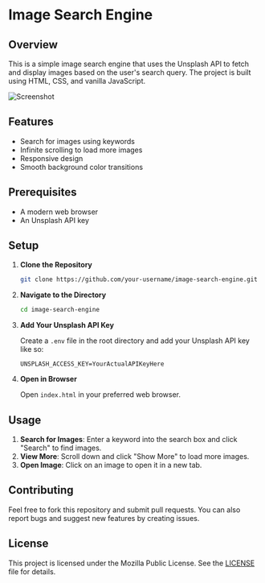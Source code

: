 # Image Search Engine

## Overview

This is a simple image search engine that uses the Unsplash API to fetch and display images based on the user's search query. The project is built using HTML, CSS, and vanilla JavaScript.

![Screenshot](screenshot.png) <!-- You can add a screenshot of your app here -->

## Features

- Search for images using keywords
- Infinite scrolling to load more images
- Responsive design
- Smooth background color transitions

## Prerequisites

- A modern web browser
- An Unsplash API key

## Setup

1. **Clone the Repository**

    ```bash
    git clone https://github.com/your-username/image-search-engine.git
    ```

2. **Navigate to the Directory**

    ```bash
    cd image-search-engine
    ```

3. **Add Your Unsplash API Key**

    Create a `.env` file in the root directory and add your Unsplash API key like so:

    ```env
    UNSPLASH_ACCESS_KEY=YourActualAPIKeyHere
    ```

4. **Open in Browser**

    Open `index.html` in your preferred web browser.

## Usage

1. **Search for Images**: Enter a keyword into the search box and click "Search" to find images.
2. **View More**: Scroll down and click "Show More" to load more images.
3. **Open Image**: Click on an image to open it in a new tab.

## Contributing

Feel free to fork this repository and submit pull requests. You can also report bugs and suggest new features by creating issues.

## License

This project is licensed under the Mozilla Public License. See the [LICENSE](LICENSE) file for details.

